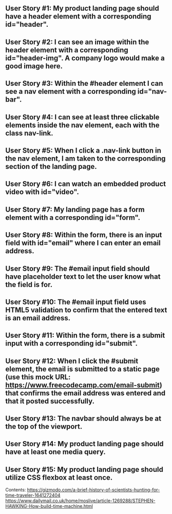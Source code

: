 User Story #1: My product landing page should have a header element with a corresponding id="header".
------------------------------------------------------
User Story #2: I can see an image within the header element with a corresponding id="header-img". A company logo would make a good image here.
--------------------------------------------------------------
User Story #3: Within the #header element I can see a nav element with a corresponding id="nav-bar".
-------------------------------------------------------------
User Story #4: I can see at least three clickable elements inside the nav element, each with the class nav-link.
-----------------------------------------------------------
User Story #5: When I click a .nav-link button in the nav element, I am taken to the corresponding section of the landing page.
------------------------------------------------------------
User Story #6: I can watch an embedded product video with id="video".
---------------------------------------------------------
User Story #7: My landing page has a form element with a corresponding id="form".
---------------------------------------------------------
User Story #8: Within the form, there is an input field with id="email" where I can enter an email address.
---------------------------------------------------------
User Story #9: The #email input field should have placeholder text to let the user know what the field is for.
-----------------------------------------------------------
User Story #10: The #email input field uses HTML5 validation to confirm that the entered text is an email address.
-----------------------------------------------------------
User Story #11: Within the form, there is a submit input with a corresponding id="submit".
------------------------------------------------------------
User Story #12: When I click the #submit element, the email is submitted to a static page (use this mock URL: https://www.freecodecamp.com/email-submit) that confirms the email address was entered and that it posted successfully.
------------------------------------------------------------
User Story #13: The navbar should always be at the top of the viewport.
----------------------------------------------------------------------
User Story #14: My product landing page should have at least one media query.
-----------------------------------------------------------------------
User Story #15: My product landing page should utilize CSS flexbox at least once.
---------------------------------------------------------------------------


Contents:
https://gizmodo.com/a-brief-history-of-scientists-hunting-for-time-traveler-1641272404
https://www.dailymail.co.uk/home/moslive/article-1269288/STEPHEN-HAWKING-How-build-time-machine.html